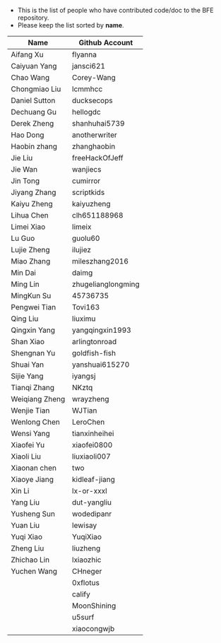* This is the list of people who have contributed code/doc to the BFE repository.
* Please keep the list sorted by **name**. 

| Name | Github Account |
| ---- | -------------- |
| Aifang Xu | flyanna |
| Caiyuan Yang | jansci621 |
| Chao Wang | Corey-Wang |
| Chongmiao Liu | lcmmhcc |
| Daniel Sutton | ducksecops |
| Dechuang Gu | hellogdc |
| Derek Zheng | shanhuhai5739 |
| Hao Dong | anotherwriter |
| Haobin zhang | zhanghaobin |
| Jie Liu | freeHackOfJeff |
| Jie Wan | wanjiecs |
| Jin Tong | cumirror |
| Jiyang Zhang | scriptkids |
| Kaiyu Zheng | kaiyuzheng | 
| Lihua Chen | clh651188968 |
| Limei Xiao | limeix |
| Lu Guo | guolu60 |
| Lujie Zheng | ilujiez |
| Miao Zhang | mileszhang2016 |
| Min Dai | daimg |
| Ming Lin | zhugelianglongming |
| MingKun Su | 45736735 |
| Pengwei Tian | Tovi163 |
| Qing Liu | liuximu |
| Qingxin Yang | yangqingxin1993 |
| Shan Xiao | arlingtonroad |
| Shengnan Yu | goldfish-fish |
| Shuai Yan | yanshuai615270 |
| Sijie Yang | iyangsj |
| Tianqi Zhang | NKztq |
| Weiqiang Zheng | wrayzheng |
| Wenjie Tian | WJTian |
| Wenlong Chen | LeroChen |
| Wensi Yang | tianxinheihei | 
| Xiaofei Yu | xiaofei0800 |
| Xiaoli Liu | liuxiaoli007 |
| Xiaonan chen | two |
| Xiaoye Jiang | kidleaf-jiang |
| Xin Li | lx-or-xxxl |
| Yang Liu | dut-yangliu |
| Yusheng Sun | wodedipanr |
| Yuan Liu | lewisay |
| Yuqi Xiao | YuqiXiao |
| Zheng Liu | liuzheng |
| Zhichao Lin | lxiaozhic |
| Yuchen Wang | CHneger |
|          | 0xflotus |
|          | calify |
|          | MoonShining |
|          | u5surf |
|          | xiaocongwjb |
